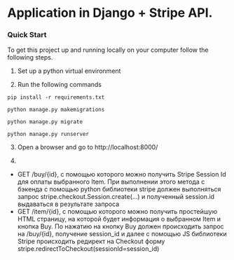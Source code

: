 # Application in Django + Stripe API.

### Quick Start
To get this project up and running locally on your computer follow the following steps.
1. Set up a python virtual environment

2. Run the following commands

`pip install -r requirements.txt`

`python manage.py makemigrations`

`python manage.py migrate`

`python manage.py runserver`

3. Open a browser and go to http://localhost:8000/

4. 
- GET /buy/{id}, c помощью которого можно получить Stripe Session Id для оплаты выбранного Item. При выполнении этого метода c бэкенда с помощью python библиотеки stripe должен выполняться запрос stripe.checkout.Session.create(...) и полученный session.id выдаваться в результате запроса
- GET /item/{id}, c помощью которого можно получить простейшую HTML страницу, на которой будет информация о выбранном Item и кнопка Buy. По нажатию на кнопку Buy должен происходить запрос на /buy/{id}, получение session_id и далее  с помощью JS библиотеки Stripe происходить редирект на Checkout форму stripe.redirectToCheckout(sessionId=session_id)

